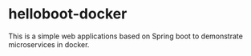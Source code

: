 # helloboot-docker
This is a simple web applications based on Spring boot to demonstrate microservices in docker.
